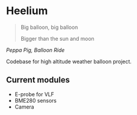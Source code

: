 # Heelium

> Big balloon, big balloon
> 
> Bigger than the sun and moon

_Peppa Pig, Balloon Ride_


Codebase for high altitude weather balloon project.

## Current modules
- E-probe for VLF
- BME280 sensors
- Camera
